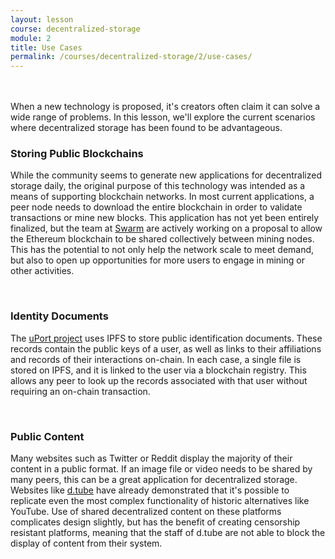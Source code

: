 ```yaml
---
layout: lesson
course: decentralized-storage
module: 2
title: Use Cases
permalink: /courses/decentralized-storage/2/use-cases/
---
```

<br>
<br>
<span class="openingParagraph">When a new technology is proposed, it's creators often claim it can solve a wide range of problems. In this lesson, we'll explore the current scenarios where decentralized storage has been found to be advantageous. </span>
<h3>Storing Public Blockchains</h3>
While the community seems to generate new applications for decentralized storage daily, the original purpose of this technology was intended as a means of supporting blockchain networks. In most current applications, a peer node needs to download the entire blockchain in order to validate transactions or mine new blocks. This application has not yet been entirely finalized, but the team at <a href="https://ethersphere.github.io/swarm-home/">Swarm</a> are actively working on a proposal to allow the Ethereum blockchain to be shared collectively between mining nodes. This has the potential to not only help the network scale to meet demand, but also to open up opportunities for more users to engage in mining or other activities.

&nbsp;
<h3>Identity Documents</h3>
The <a href="https://medium.com/uport/private-data-on-public-networks-ab1086a137d8">uPort project</a> uses IPFS to store public identification documents. These records contain the public keys of a user, as well as links to their affiliations and records of their interactions on-chain. In each case, a single file is stored on IPFS, and it is linked to the user via a blockchain registry. This allows any peer to look up the records associated with that user without requiring an on-chain transaction.

&nbsp;
<h3>Public Content</h3>
Many websites such as Twitter or Reddit display the majority of their content in a public format. If an image file or video needs to be shared by many peers, this can be a great application for decentralized storage. Websites like <a href="https://d.tube/">d.tube</a> have already demonstrated that it's possible to replicate even the most complex functionality of historic alternatives like YouTube. Use of shared decentralized content on these platforms complicates design slightly, but has the benefit of creating censorship resistant platforms, meaning that the staff of d.tube are not able to block the display of content from their system.
